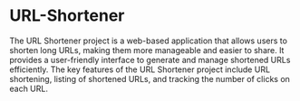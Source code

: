 # URL-Shortener
The URL Shortener project is a web-based application that allows users to shorten long URLs, making them more manageable and easier to share. It provides a user-friendly interface to generate and manage shortened URLs efficiently. The key features of the URL Shortener project include URL shortening, listing of shortened URLs, and tracking the number of clicks on each URL.
